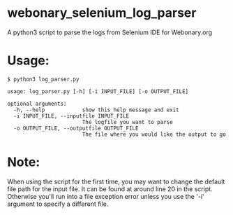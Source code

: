 # webonary_selenium_log_parser
A python3 script to parse the logs from Selenium IDE for Webonary.org

# Usage:
```
$ python3 log_parser.py

usage: log_parser.py [-h] [-i INPUT_FILE] [-o OUTPUT_FILE]

optional arguments:
  -h, --help            show this help message and exit
  -i INPUT_FILE, --inputfile INPUT_FILE
                        The logfile you want to parse
  -o OUTPUT_FILE, --outputfile OUTPUT_FILE
                        The file where you would like the output to go
```                      
# Note:
When using the script for the first time, you may want to change the default file path for the input file. It can be found at around line 20 in the script. Otherwise you'll run into a file exception error unless you use the '-i' argument to specify a different file.
